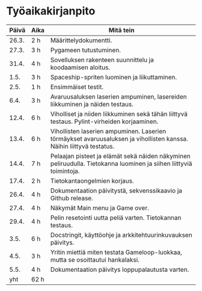 # Työaikakirjanpito
| Päivä | Aika | Mitä tein |
|---|---|---|
| 26.3. | 2 h | Määrittelydokumentti. |
| 27.3. | 3 h | Pygameen tutustuminen. |
| 31.4. | 4 h | Sovelluksen rakenteen suunnittelu ja koodaamisen aloitus. |
| 1.5. | 3 h | Spaceship-spriten luominen ja liikuttaminen. |
| 2.5. | 1 h | Ensimmäiset testit. |
| 6.4. | 3 h | Avaruusaluksen laserien ampuminen, lasereiden liikkuminen ja näiden testaus. |
| 12.4. | 6 h | Viholliset ja niiden liikkuminen sekä tähän liittyvä testaus. Pylint-virheiden korjaaminen. |
| 13.4. | 6 h | Vihollisten laserien ampuminen. Laserien törmäykset avaruusaluksen ja vihollisten kanssa. Näihin liittyvä testatus. |
| 14.4. | 7 h | Pelaajan pisteet ja elämät sekä näiden näkyminen peliruudulla. Tietokanna luominen ja siihen liittyviä toimintoja. |
| 17.4. | 2 h | Tietokantaongelmien korjaus. |
| 26.4. | 4 h | Dokumentaation päivitystä, sekvenssikaavio ja Github release. |
| 27.4. | 4 h | Näkymät Main menu ja Game over. |
| 29.4. | 4 h | Pelin resetointi uutta peliä varten. Tietokannan testaus. |
| 3.5. | 6 h | Docstringit, käyttöohje ja arkkitehtuurinkuvauksen päivitys. |
| 4.5. | 3 h| Yritin miettiä miten testata Gameloop-luokkaa, mutta se osoittautui hankalaksi. |
| 5.5. | 4 h | Dokumentaation päivitys loppupalautusta varten. |
| yht | 62 h | |
